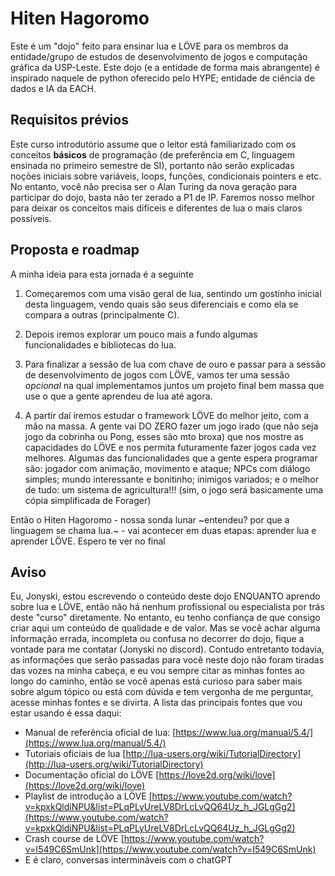 # Hiten Hagoromo

Este é um "dojo" feito para ensinar lua e LÖVE para os membros da entidade/grupo de estudos de desenvolvimento de jogos e computação gráfica da USP-Leste. Este dojo (e a entidade de forma mais abrangente) é inspirado naquele de python oferecido pelo HYPE; entidade de ciência de dados e IA da EACH.


## Requisitos prévios

Este curso introdutório assume que o leitor está familiarizado com os conceitos **básicos** de programação (de preferência em C, linguagem ensinada no primeiro semestre de SI), portanto não serão explicadas noções iniciais sobre variáveis, loops, funções, condicionais pointers e etc. No entanto, você não precisa ser o Alan Turing da nova geração para participar do dojo, basta não ter zerado a P1 de IP. Faremos nosso melhor para deixar os conceitos mais difíceis e diferentes de lua o mais claros possíveis.

## Proposta e roadmap

A minha ideia para esta jornada é a seguinte

1. Começaremos com uma visão geral de lua, sentindo um gostinho inicial desta linguagem, vendo quais são seus diferenciais e como ela se compara a outras (principalmente C).

2. Depois iremos explorar um pouco mais a fundo algumas funcionalidades e bibliotecas do lua.

3. Para finalizar a sessão de lua com chave de ouro e passar para a sessão de desenvolvimento de jogos com LÖVE, vamos ter uma sessão *opcional* na qual implementamos juntos um projeto final bem massa que use o que a gente aprendeu de lua até agora.

4. A partir daí iremos estudar o framework LÖVE do melhor jeito, com a mão na massa. A gente vai DO ZERO fazer um jogo irado (que não seja jogo da cobrinha ou Pong, esses são mto broxa) que nos mostre as capacidades do LÖVE e nos permita futuramente fazer jogos cada vez melhores. Algumas das funcionalidades que a gente espera programar são: jogador com animação, movimento e ataque; NPCs com diálogo simples; mundo interessante e bonitinho; inimigos variados; e o melhor de tudo: um sistema de agricultura!!! (sim, o jogo será basicamente uma cópia simplificada de Forager)

Então o Hiten Hagoromo - nossa sonda lunar ~entendeu? por que a linguagem se chama lua.~ - vai acontecer em duas etapas: aprender lua e aprender LÖVE. Espero te ver no final

## Aviso

Eu, Jonyski, estou escrevendo o conteúdo deste dojo ENQUANTO aprendo sobre lua e LÖVE, então não há nenhum profissional ou especialista por trás deste "curso" diretamente. No entanto, eu tenho confiança de que consigo criar aqui um conteúdo de qualidade e de valor. Mas se você achar alguma informação errada, incompleta ou confusa no decorrer do dojo, fique a vontade para me contatar (Jonyski no discord). Contudo entretanto todavia, as informações que serão passadas para você neste dojo não foram tiradas das vozes na minha cabeça, e eu vou sempre citar as minhas fontes ao longo do caminho, então se você apenas está curioso para saber mais sobre algum tópico ou está com dúvida e tem vergonha de me perguntar, acesse minhas fontes e se divirta. A lista das principais fontes que vou estar usando é essa daqui:

- Manual de referência oficial de lua: [https://www.lua.org/manual/5.4/](https://www.lua.org/manual/5.4/)
- Tutoriais oficiais de lua [http://lua-users.org/wiki/TutorialDirectory](http://lua-users.org/wiki/TutorialDirectory)
- Documentação oficial do LÖVE [https://love2d.org/wiki/love](https://love2d.org/wiki/love)
- Playlist de introdução a LÖVE [https://www.youtube.com/watch?v=kpxkQldiNPU&list=PLqPLyUreLV8DrLcLvQQ64Uz_h_JGLgGg2](https://www.youtube.com/watch?v=kpxkQldiNPU&list=PLqPLyUreLV8DrLcLvQQ64Uz_h_JGLgGg2)
- Crash course de LÖVE [https://www.youtube.com/watch?v=I549C6SmUnk](https://www.youtube.com/watch?v=I549C6SmUnk)
- E é claro, conversas intermináveis com o chatGPT